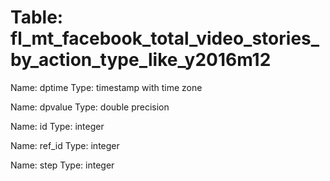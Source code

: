 Table: fl_mt_facebook_total_video_stories_by_action_type_like_y2016m12
======================================================================

Name: dptime
Type: timestamp with time zone

Name: dpvalue
Type: double precision

Name: id
Type: integer

Name: ref_id
Type: integer

Name: step
Type: integer


